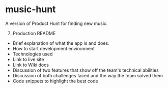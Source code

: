 # music-hunt
A version of Product Hunt for finding new music.


7. Production README
- Brief explanation of what the app is and does.
- How to start development environment
- Technologies used
- Link to live site
- Link to Wiki docs
- Discussion of two features that show off the team's technical abilities
- Discussion of both challenges faced and the way the team solved them
- Code snippets to highlight the best code
